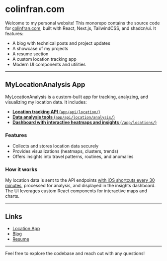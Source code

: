 
# colinfran.com

Welcome to my personal website! This monorepo contains the source code for [colinfran.com](https://colinfran.com), built with React, Next.js, TailwindCSS, and shadcn/ui. It features:

- A blog with technical posts and project updates
- A showcase of my projects
- A resume section
- A custom location tracking app
- Modern UI components and utilities

---

## <a name="mylocationanalysis-app"></a>MyLocationAnalysis App

MyLocationAnalysis is a custom-built app for tracking, analyzing, and visualizing my location data. It includes:

- [**Location tracking API** (`app/api/location/`)](https://github.com/colinfran/colinfran.com/blob/main/app/api/location/)
- [**Data analysis tools** (`app/api/location/analysis/`)](https://github.com/colinfran/colinfran.com/tree/main/app/api/location/analysis)
- [**Dashboard with interactive heatmaps and insights** (`/app/locations/`)](https://github.com/colinfran/colinfran.com/tree/main/app/locations/)


### Features

- Collects and stores location data securely
- Provides visualizations (heatmaps, clusters, trends)
- Offers insights into travel patterns, routines, and anomalies

### How it works

My location data is sent to the API endpoints [with iOS shortcuts every 30 minutes](https://colinfran.com/blog/tracking-location-with-iphone-shortcut), processed for analysis, and displayed in the insights dashboard. The UI leverages custom React components for interactive maps and charts.

---

## Links

- [Location App](https://colinfran.com/locations/)
- [Blog](https://colinfran.com/blog/)
- [Resume](https://colinfran.com/resume/)

---

Feel free to explore the codebase and reach out with any questions!